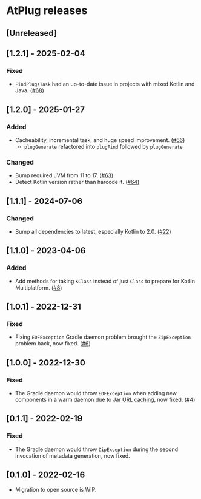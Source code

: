 # AtPlug releases

## [Unreleased]

## [1.2.1] - 2025-02-04
### Fixed
- `FindPlugsTask` had an up-to-date issue in projects with mixed Kotlin and Java. ([#68](https://github.com/diffplug/atplug/pull/68))

## [1.2.0] - 2025-01-27
### Added
- Cacheability, incremental task, and huge speed improvement. ([#66](https://github.com/diffplug/atplug/pull/66))
  - `plugGenerate` refactored into `plugFind` followed by `plugGenerate` 
### Changed
- Bump required JVM from 11 to 17. ([#63](https://github.com/diffplug/atplug/pull/63))
- Detect Kotlin version rather than harcode it. ([#64](https://github.com/diffplug/atplug/pull/64))

## [1.1.1] - 2024-07-06
### Changed
- Bump all dependencies to latest, especially Kotlin to 2.0. ([#22](https://github.com/diffplug/atplug/pull/22))

## [1.1.0] - 2023-04-06
### Added
- Add methods for taking `KClass` instead of just `Class` to prepare for Kotlin Multiplatform. ([#8](https://github.com/diffplug/atplug/pull/8))

## [1.0.1] - 2022-12-31
### Fixed
- Fixing `EOFException` Gradle daemon problem brought the `ZipException` problem back, now fixed. ([#6](https://github.com/diffplug/atplug/pull/6))

## [1.0.0] - 2022-12-30
### Fixed
- The Gradle daemon would throw `EOFException` when adding new components in a warm daemon due to [Jar URL caching](https://stackoverflow.com/questions/36517604/closing-a-jarurlconnection), now fixed. ([#4](https://github.com/diffplug/atplug/pull/4))

## [0.1.1] - 2022-02-19
### Fixed
- The Gradle daemon would throw `ZipException` during the second invocation of metadata generation, now fixed.

## [0.1.0] - 2022-02-16
- Migration to open source is WIP.
